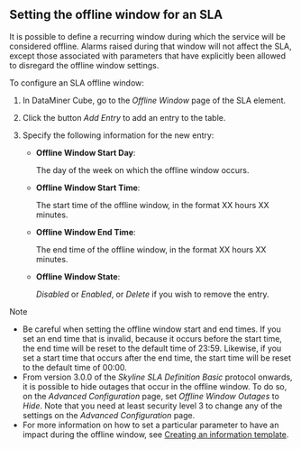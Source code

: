 ## Setting the offline window for an SLA

It is possible to define a recurring window during which the service will be considered offline. Alarms raised during that window will not affect the SLA, except those associated with parameters that have explicitly been allowed to disregard the offline window settings.

To configure an SLA offline window:

1. In DataMiner Cube, go to the *Offline Window* page of the SLA element.

2. Click the button *Add Entry* to add an entry to the table.

3. Specify the following information for the new entry:

    - **Offline Window Start Day**:

        The day of the week on which the offline window occurs.

    - **Offline Window Start Time**:

        The start time of the offline window, in the format XX hours XX minutes.

    - **Offline Window End Time**:

        The end time of the offline window, in the format XX hours XX minutes.

    - **Offline Window State**:

        *Disabled* or *Enabled*, or *Delete* if you wish to remove the entry.

> [!NOTE]
> - Be careful when setting the offline window start and end times. If you set an end time that is invalid, because it occurs before the start time, the end time will be reset to the default time of 23:59. Likewise, if you set a start time that occurs after the end time, the start time will be reset to the default time of 00:00.
> - From version 3.0.0 of the *Skyline SLA Definition Basic* protocol onwards, it is possible to hide outages that occur in the offline window. To do so, on the *Advanced Configuration* page, set *Offline Window Outages* to *Hide*. Note that you need at least security level 3 to change any of the settings on the *Advanced Configuration* page.
> - For more information on how to set a particular parameter to have an impact during the offline window, see [Creating an information template](../../part_2/protocols/Creating_an_information_template.md).
>
